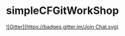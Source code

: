 # simpleCFGitWorkShop
[![Gitter](https://badges.gitter.im/Join Chat.svg)](https://gitter.im/dakoch/simpleCFGitWorkShop?utm_source=badge&utm_medium=badge&utm_campaign=pr-badge&utm_content=badge)
